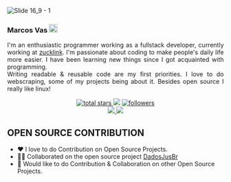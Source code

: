 ![Slide 16_9 - 1](https://user-images.githubusercontent.com/76446913/190461055-a83df5bb-8451-4125-ad39-e436eaeccc6c.png)
### Marcos Vas  <img src='https://user-images.githubusercontent.com/1303154/88677602-1635ba80-d120-11ea-84d8-d263ba5fc3c0.gif' width='20px' alt='Assalamu Alaikum'>

<p align='justify'>
    I'm an enthusiastic programmer working as a fullstack developer, currently working at <a href='https://github.com/zucklink'>zucklink</a>. I'm passionate about coding to make people's daily life more easier. I have been learning new things since I got acquainted with programming.<br>
    Writing readable & reusable code are my first priorities. I love to do webscraping, some of my projects being about it. Besides open source I really like linux!
</p>
<p align='center'>
    <a href='https://github.com/marcos-inja?tab=repositories&sort=stargazers'>
        <img alt='total stars' title='Total stars on GitHub' src='https://custom-icon-badges.herokuapp.com/badge/dynamic/json?logo=star&color=55960c&labelColor=488207&label=Stars&style=for-the-badge&query=%24.stars&url=https://api.github-star-counter.workers.dev/user/marcos-inja'/>
    </a>
    <img src='https://visitor-badge-reloaded.herokuapp.com/badge?page_id=marcos-inja&logo=Github&style=for-the-badge&color=16a085'>
    <a href='https://github.com/marcos-inja?tab=followers'>
        <img alt='followers' title='Follow Me on GitHub' src='https://custom-icon-badges.herokuapp.com/github/followers/marcos-inja?color=236ad3&labelColor=1155ba&style=for-the-badge&logo=person-add&label=Follow&logoColor=white'/>
        <br>
    </a>
    <a href='https://www.linkedin.com/in/marcos-santos-a99338186' target='_blank'>
        <img src='https://img.shields.io/badge/linkedin%20-%230077B5.svg?&style=for-the-badge&logo=linkedin&logoColor=white'/>
    </a>
    <a href='mailto:marcosvaas@gmail.com' target='_blank'>
        <img src='https://img.shields.io/badge/Gmail-D14836?style=for-the-badge&logo=gmail&logoColor=white'/>
    </a>
</p>

## **OPEN SOURCE CONTRIBUTION**
- ❤️ I love to do Contribution on Open Source Projects.
- 👨‍💻 Collaborated on the open source project [DadosJusBr](https://github.com/dadosjusbr)
- 🐾 Would like to do Contribution & Collaboration on other Open Source Projects.
